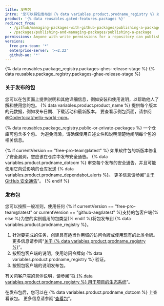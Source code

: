 ```yaml
---
title: 发布包
intro: '您可以将包发布到 {% data variables.product.prodname_registry %} 以供他人下载和再用。'
product: '{% data reusables.gated-features.packages %}'
redirect_from:
  - /github/managing-packages-with-github-packages/publishing-a-package
  - /packages/publishing-and-managing-packages/publishing-a-package
permissions: Anyone with write permissions for a repository can publish a package to that repository.
versions:
  free-pro-team: '*'
  enterprise-server: '>=2.22'
  github-ae: '*'
---
```


{% data reusables.package_registry.packages-ghes-release-stage %}
{% data reusables.package_registry.packages-ghae-release-stage %}

### 关于发布的包

您可以在包页面上提供说明和其他详细信息，例如安装和使用说明，以帮助他人了解和使用您的包。 {% data variables.product.product_name %} 提供每个版本的元数据，例如发布日期、下载活动和最新版本。 要查看示例包页面，请参阅 [@Codertocat/hello-world-npm](https://github.com/Codertocat/hello-world-npm/packages/10696?version=1.0.1)。

{% data reusables.package_registry.public-or-private-packages %} 一个仓库可包含多个包。 为避免混淆，请确保使用自述文件和说明清楚地阐明每个包的相关信息。

{% if currentVersion == "free-pro-team@latest" %}
如果软件包的新版本修复了安全漏洞，您应该在仓库中发布安全通告。
{% data variables.product.prodname_dotcom %} 审查每个发布的安全通告，并且可能使用它向受影响的仓库发送 {% data variables.product.prodname_dependabot_alerts %}。 更多信息请参阅“[关于 GitHub 安全通告](/github/managing-security-vulnerabilities/about-github-security-advisories)”。
{% endif %}

### 发布包

您可以按照一般准则，使用任何 {% if currentVersion == "free-pro-team@latest" or currentVersion == "github-ae@latest" %}支持的包客户端{% else %}为您的实例启用的包类型{% endif %}将包发布到 {% data variables.product.prodname_registry %}。

1. 针对要完成的任务，创建具有适当作用域的访问令牌或使用现有的此类令牌。 更多信息请参阅“[关于 {% data variables.product.prodname_registry %}](/packages/publishing-and-managing-packages/about-github-packages#authenticating-to-github-packages)”。
2. 按照包客户端的说明，使用访问令牌向 {% data variables.product.prodname_registry %} 验证。
3. 按照包客户端的说明发布包。

有关包客户端的具体说明，请参阅“[将 {% data variables.product.prodname_registry %} 用于项目的生态系统](/packages/using-github-packages-with-your-projects-ecosystem)”。

在发布包后，您可以在 {% data variables.product.prodname_dotcom %} 上查看该包。 更多信息请参阅“[查看包](/packages/publishing-and-managing-packages/viewing-packages)”。
